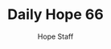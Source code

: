 ---
image: /assets/img/daily-hope-default-artwork.png
title: Daily Hope 66
number: 66
categories:
  - Daily Hope
author: Hope Staff
notes: Daily Hope 66
embed: >-
  <iframe style="border-radius:12px" src="https://open.spotify.com/embed/episode/7LofaGGQRRj75ncgls3Fid?utm_source=generator" width="100%" height="352" frameBorder="0" allowfullscreen="" allow="autoplay; clipboard-write; encrypted-media; fullscreen; picture-in-picture" loading="lazy"></iframe>
---